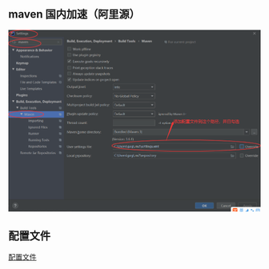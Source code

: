 ## maven 国内加速（阿里源）

![配置路径](https://raw.githubusercontent.com/JackLovel/Note/master/idea/maven/maven_config.png?token=AEUB6TXYFP5LSO2JJZS35ES6H5OIU)

## 配置文件 
[配置文件](maven/settings.xml)
